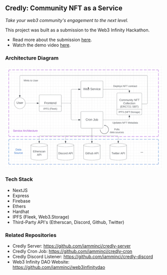 ## Credly: Community NFT as a Service

_Take your web3 community's engagement to the next level._

This project was built as a submission to the Web3 Infinity Hackathon.

- Read more about the submission [here](https://devpost.com/software/credly).
- Watch the demo video [here](https://vimeo.com/740415729).

### Architecture Diagram

![](public/architecture.png)

### Tech Stack

- NextJS
- Express
- Firebase
- Ethers
- Hardhat
- IPFS (Fleek, Web3.Storage)
- Third-Party API's (Etherscan, Discord, Github, Twitter)

### Related Repositories

- Credly Server: https://github.com/iamminci/credly-server
- Credly Cron Job: https://github.com/iamminci/credly-cron
- Credly Discord Listener: https://github.com/iamminci/credly-discord
- Web3 Infinity DAO Website: https://github.com/iamminci/web3infinitydao
